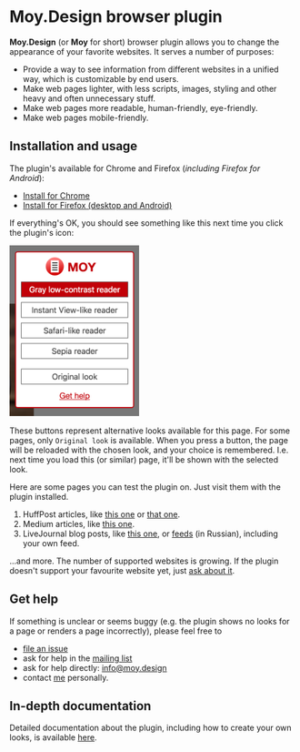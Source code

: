 # Moy.Design browser plugin

**Moy.Design** (or **Moy** for short) browser plugin allows you to change the appearance of your favorite websites. It serves a number of purposes:

* Provide a way to see information from different websites in a unified way, which is customizable by end users.
* Make web pages lighter, with less scripts, images, styling and other heavy and often unnecessary stuff.
* Make web pages more readable, human-friendly, eye-friendly.
* Make web pages mobile-friendly.

## Installation and usage

The plugin's available for Chrome and Firefox (*including Firefox for Android*):

* [Install for Chrome](https://chrome.google.com/webstore/detail/moydesign/kgepfphemgiidklhpnfoobmoieiglgon)
* [Install for Firefox (desktop and Android)](https://moy.design/extension/firefox)

If everything's OK, you should see something like this next time you click the plugin's icon:

<img src="https://raw.githubusercontent.com/MoyDesign/MoyDocs/master/docs/plugin-popup.png" height="300">

These buttons represent alternative looks available for this page. For some pages, only `Original look` is available. When you press a button, the page will be reloaded with the chosen look, and your choice is remembered. I.e. next time you load this (or similar) page, it'll be shown with the selected look.

Here are some pages you can test the plugin on. Just visit them with the plugin installed.

1. HuffPost articles, like [this one](https://www.huffingtonpost.com/entry/cottage-cheese-nutritional-benefits-yogurt_us_5b3a33cbe4b0f3c221a2e136) or [that one](https://www.huffingtonpost.com/entry/best-fast-food-fried-chicken_us_5b328c43e4b0cb56051ccaab?section=us_taste).
1. Medium articles, like [this one](https://medium.com/the-mission/if-you-only-read-a-few-books-in-2018-read-these-89d03fc149c6).
1. LiveJournal blog posts, like [this one](https://shakko-kitsune.livejournal.com/1281232.html), or [feeds](https://shakko-kitsune.livejournal.com/feed/) (in Russian), including your own feed.

...and more. The number of supported websites is growing. If the plugin doesn't support your favourite website yet, just [ask about it](#get-help).

## Get help

If something is unclear or seems buggy (e.g. the plugin shows no looks for a page or renders a page incorrectly), please feel free to

* [file an issue](https://github.com/MoyDesign/MoyPlugin/issues)
* ask for help in the [mailing list](https://groups.io/g/moy)
* ask for help directly: [info@moy.design](mailto:info@moy.design)
* contact [me](https://github.com/dsavenko) personally.

## In-depth documentation

Detailed documentation about the plugin, including how to create your own looks, is available [here](https://github.com/MoyDesign/MoyDocs/blob/master/README.md#moydesign-documentation).


